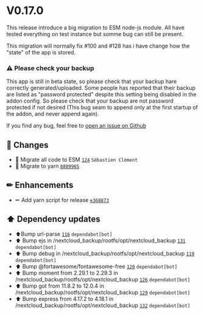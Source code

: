 # V0.17.0

This release introduce a big migration to ESM node-js module.
All have tested everything on test instance but somme bug can still be present.

This migration will normally fix #100  and #128 has i have change how the "state" of the app is stored.


### ⚠️ Please check your backup
This app is still in beta state, so please check that your backup hare correctly generated/uploaded. Some people has reported that their backup are listed as "password protected" despite this setting being disabled in the addon config. So please check that your backup are not password protected if not desired (This bug seam to append only at the first startup of the addon, and never append again).

If you find any bug, feel free to [open an issue on Github](https://github.com/Sebclem/hassio-nextcloud-backup/issues)


## 🔨 Changes
- 🔨 Migrate all code to ESM [`124`](https://github.com/Sebclem/hassio-nextcloud-backup/pull/124) `Sébastien Clément`
- 🔨 Migrate to yarn [`8809965`](https://github.com/Sebclem/hassio-nextcloud-backup/commit/88099659335ca65797e6b29a301509aaea32f109) 

## ✏ Enhancements

- ✏ Add yarn script for release [`e368873`](https://github.com/Sebclem/hassio-nextcloud-backup/commit/e368873df937be089db7de54e097a111fbf4a34f) 

## ⬆️ Dependency updates

- ⬆️Bump url-parse [`116`](https://github.com/Sebclem/hassio-nextcloud-backup/pull/116) `dependabot[bot]`
- ⬆️ Bump ejs in /nextcloud_backup/rootfs/opt/nextcloud_backup [`131`](https://github.com/Sebclem/hassio-nextcloud-backup/pull/131) `dependabot[bot]`
- ⬆️ Bump debug in /nextcloud_backup/rootfs/opt/nextcloud_backup [`119`](https://github.com/Sebclem/hassio-nextcloud-backup/pull/119) `dependabot[bot]`
- ⬆️ Bump @fortawesome/fontawesome-free [`120`](https://github.com/Sebclem/hassio-nextcloud-backup/pull/120) `dependabot[bot]`
- ⬆️ Bump moment from 2.29.1 to 2.29.3 in /nextcloud_backup/rootfs/opt/nextcloud_backup [`126`](https://github.com/Sebclem/hassio-nextcloud-backup/pull/126) `dependabot[bot]`
- ⬆️ Bump got from 11.8.2 to 12.0.4 in /nextcloud_backup/rootfs/opt/nextcloud_backup [`129`](https://github.com/Sebclem/hassio-nextcloud-backup/pull/129) `dependabot[bot]`
- ⬆️ Bump express from 4.17.2 to 4.18.1 in /nextcloud_backup/rootfs/opt/nextcloud_backup [`132`](https://github.com/Sebclem/hassio-nextcloud-backup/pull/132) `dependabot[bot]`